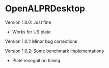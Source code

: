 # OpenALPRDesktop

Version 1.0.0: 
Just fine
- Works for US plate

Version 1.0.1: 
Minor bug corrections

Version 1.0.2: 
Some benchmark implementations
- Plate recognition timing
